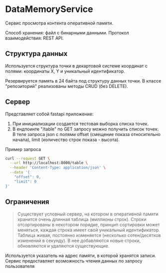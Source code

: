 
# DataMemoryService

Сервис просмотра контента оперативной памяти.

Способ хранения: файл с бинарными данными.
Протокол взаимодействия: REST API.

## Структура данных

Используется структура точки в декартовой системе координат c полями: координаты X, Y и уникальный идентификатор. 

Резервируется память в 24 байта под структуру данных точки. В классе "репозиторий" реализованы методы CRUD (без DELETE).


## Сервер

Представляет собой fastapi приложение:

1. При инициализации создается тестовая выборка списка точек.
2. В ендпоинте "/table" по GET запросу можно получить список точек. В теле запроса json c полями offset (смещение показа относительно начала), limit (количество строк показа - высота).

Пример запроса
```bash
curl --request GET \
  --url http://localhost:8000/table \
  --header 'Content-Type: application/json' \
  --data '{
	"offset": 0,
	"limit": 0	
}'
```

## Ограничения 
> Существует условный сервер, на котором в оперативной памяти хранится очень длинная таблица (миллионы строк).
Строки отсортированы в некотором порядке, принцип сортировки может меняться, каждая строка имеет свой уникальный идентификатор.
Таблица живая, постоянно изменяется (несколько сотен/десятков изменений в секунду). В нее добавляются новые строки, обновляются и удаляются существующие.

Используется указатель на адрес памяти, в которой хранятся записи. Сервис предоставляет возможность чтения данных по запросу пользователя 



